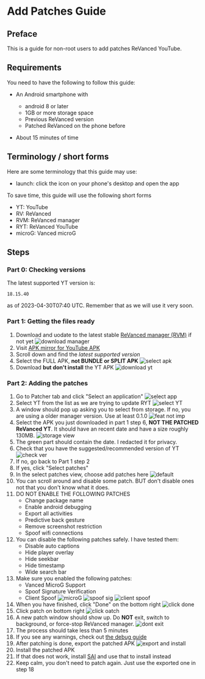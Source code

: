 # Add Patches Guide

## Preface

This is a guide for non-root users to add patches ReVanced YouTube.

## Requirements

You need to have the following to follow this guide:

- An Android smartphone with
    - android 8 or later
    - 1GB or more storage space
    - Previous ReVanced version
    - Patched ReVanced on the phone before

- About 15 minutes of time

## Terminology / short forms

Here are some terminology that this guide may use:

- launch: click the icon on your phone's desktop and open the app

To save time, this guide will use the following short forms

- YT: YouTube
- RV: ReVanced
- RVM: ReVanced manager
- RYT: ReVanced YouTube
- microG: Vanced microG

## Steps

### Part 0: Checking versions

The latest supported YT version is: 

```
18.15.40 
```

as of 2023-04-30T07:40 UTC. Remember that as we will use it very soon.

### Part 1: Getting the files ready

1. Download and uodate to the latest stable [ReVanced manager (RVM)](https://github.com/ReVanced/ReVanced-manager/releases/latest) if not yet
![download manager](https://github.com/SodaWithoutSparkles/ReVanced-troubleshooting-guide/blob/main/screenshots/000-download_manager.jpg?raw=true)
2. Visit [APK mirror for YouTube APK](https://www.apkmirror.com/apk/google-inc/youtube/)
3. Scroll down and find the _latest supported version_
4. Select the FULL APK, **not BUNDLE or SPLIT APK**
![select apk](https://github.com/SodaWithoutSparkles/ReVanced-troubleshooting-guide/blob/main/screenshots/020-choose_YT_apk.jpg?raw=true)
5. Download **but don't install** the YT APK
![download yt](https://github.com/SodaWithoutSparkles/ReVanced-troubleshooting-guide/blob/main/screenshots/030-download_YT_apk.jpg?raw=true)

### Part 2: Adding the patches

1. Go to Patcher tab and click "Select an application"
![select app](https://github.com/SodaWithoutSparkles/ReVanced-troubleshooting-guide/blob/main/screenshots/060-select_application.jpg?raw=true)
2. Select YT from the list as we are trying to update RYT
![select YT](https://github.com/SodaWithoutSparkles/ReVanced-troubleshooting-guide/blob/main/screenshots/070-select_YT.jpg?raw=true)
3. A window should pop up asking you to select from storage. If no, you are using a older manager version. Use at least 0.1.0
![feat not imp](https://github.com/SodaWithoutSparkles/ReVanced-troubleshooting-guide/blob/main/screenshots/080-select_from_storage.jpg?raw=true)
4. Select the APK you just downloaded in part 1 step 6, **NOT THE PATCHED ReVanced YT**. It should have an recent date and have a size roughly 130MB.
![storage view](https://github.com/SodaWithoutSparkles/ReVanced-troubleshooting-guide/blob/main/screenshots/090-select_YT_apk.jpg?raw=true)
5. The green part should contain the date. I redacted it for privacy.
6. Check that you have the suggested/recommended version of YT
![check ver](https://github.com/SodaWithoutSparkles/ReVanced-troubleshooting-guide/blob/main/screenshots/100-check_version.jpg?raw=true)
7. If no, go back to Part 1 step 2 
8. If yes, click "Select patches"
9. In the select patches view, choose add patches here
![default](https://github.com/SodaWithoutSparkles/ReVanced-troubleshooting-guide/blob/main/screenshots/110-select_default.jpg?raw=true)
10. You can scroll around and disable some patch. BUT don't disable ones not that you don't know what it does.
11. DO NOT ENABLE THE FOLLOWING PATCHES
    - Change package name
    - Enable android debugging
    - Export all activities
    - Predictive back gesture
    - Remove screenshot restriction
    - Spoof wifi connections
12. You can disable the following patches safely. I have tested them:
    - Disable auto captions
    - Hide player overlay
    - Hide seekbar
    - Hide timestamp
    - Wide search bar
14. Make sure you enabled the following patches:
    - Vanced MicroG Support
    - Spoof Signature Verification
    - Client Spoof
![microG](https://github.com/SodaWithoutSparkles/ReVanced-troubleshooting-guide/blob/main/screenshots/300-microg_support.jpg?raw=true)
![spoof sig](https://github.com/SodaWithoutSparkles/ReVanced-troubleshooting-guide/blob/main/screenshots/301-spoof_sig.jpg?raw=true)
![client spoof](https://github.com/SodaWithoutSparkles/ReVanced-troubleshooting-guide/blob/main/screenshots/302-spoof_client.jpg?raw=true)
14. When you have finished, click "Done" on the bottom right
![click done](https://github.com/SodaWithoutSparkles/ReVanced-troubleshooting-guide/blob/main/screenshots/120-click_done.jpg?raw=true)
15. Click patch on bottom right
![click oatch](https://github.com/SodaWithoutSparkles/ReVanced-troubleshooting-guide/blob/main/screenshots/130-go_patch.jpg?raw=true)
16. A new patch window should show up. Do **NOT** exit, switch to background, or force-stop ReVanced manager. 
![dont exit](https://github.com/SodaWithoutSparkles/ReVanced-troubleshooting-guide/blob/main/screenshots/140-dont_exit.jpg?raw=true)
17. The process should take less than 5 minutes
18. If you see any warnings, check out [the debug guide](/troubleshoot/00-trouble-shooting.md)
18. After patching is done, export the patched APK
![export and install](https://github.com/SodaWithoutSparkles/ReVanced-troubleshooting-guide/blob/main/screenshots/150-export_install.jpg?raw=true)
20. Install the patched APK
21. If that does not work, install [SAI](https://play.google.com/store/apps/details?id=com.aefyr.sai) and use that to install instead
22. Keep calm, you don't need to patch again. Just use the exported one in step 18
